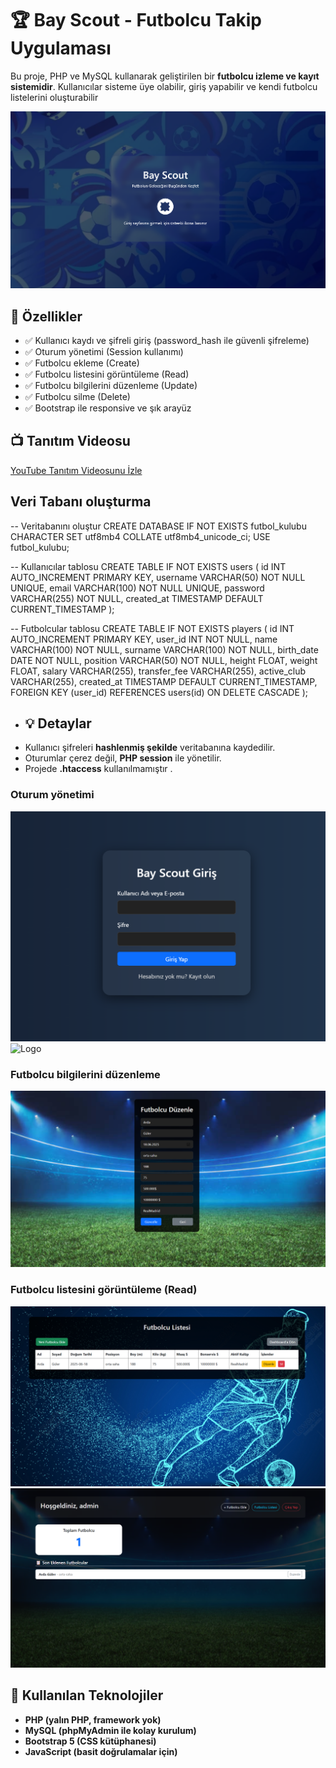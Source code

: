 # 🏆 Bay Scout - Futbolcu Takip Uygulaması
Bu proje, PHP ve MySQL kullanarak geliştirilen bir **futbolcu izleme ve kayıt sistemidir**. Kullanıcılar sisteme üye olabilir, giriş yapabilir ve kendi futbolcu listelerini oluşturabilir

![Logo](img/giris.png)

## 🚀 Özellikler
- ✅ Kullanıcı kaydı ve şifreli giriş (password_hash ile güvenli şifreleme)
- ✅ Oturum yönetimi (Session kullanımı)
- ✅ Futbolcu ekleme (Create)
- ✅ Futbolcu listesini görüntüleme (Read)
- ✅ Futbolcu bilgilerini düzenleme (Update)
- ✅ Futbolcu silme (Delete)
- ✅ Bootstrap ile responsive ve şık arayüz
## 📺 Tanıtım Videosu
 [YouTube Tanıtım Videosunu İzle](https://youtu.be/V9CZml_Q_xI)

## Veri Tabanı oluşturma

-- Veritabanını oluştur
CREATE DATABASE IF NOT EXISTS futbol_kulubu CHARACTER SET utf8mb4 COLLATE utf8mb4_unicode_ci;
USE futbol_kulubu;

-- Kullanıcılar tablosu
CREATE TABLE IF NOT EXISTS users (
    id INT AUTO_INCREMENT PRIMARY KEY,
    username VARCHAR(50) NOT NULL UNIQUE,
    email VARCHAR(100) NOT NULL UNIQUE,
    password VARCHAR(255) NOT NULL,
    created_at TIMESTAMP DEFAULT CURRENT_TIMESTAMP
);

-- Futbolcular tablosu
CREATE TABLE IF NOT EXISTS players (
    id INT AUTO_INCREMENT PRIMARY KEY,
    user_id INT NOT NULL,
    name VARCHAR(100) NOT NULL,
    surname VARCHAR(100) NOT NULL,
    birth_date DATE NOT NULL,
    position VARCHAR(50) NOT NULL,
    height FLOAT,
    weight FLOAT,
    salary VARCHAR(255),
    transfer_fee VARCHAR(255),
    active_club VARCHAR(255),
    created_at TIMESTAMP DEFAULT CURRENT_TIMESTAMP,
    FOREIGN KEY (user_id) REFERENCES users(id) ON DELETE CASCADE
);

- ## 💡 Detaylar
- Kullanıcı şifreleri **hashlenmiş şekilde** veritabanına kaydedilir.
- Oturumlar çerez değil, **PHP session** ile yönetilir.
- Projede **.htaccess** kullanılmamıştır .

### Oturum yönetimi
![Logo](img/login.png)
![Logo](img/kayıt.png)
###  Futbolcu bilgilerini düzenleme 

![Logo](img/duzenle.png)

### Futbolcu listesini görüntüleme (Read)
![Logo](img/liste.png)
![Logo](img/dashboard.png)

  ## 📂 Kullanılan Teknolojiler
- **PHP (yalın PHP, framework yok)**
- **MySQL (phpMyAdmin ile kolay kurulum)**
- **Bootstrap 5 (CSS kütüphanesi)**
- **JavaScript (basit doğrulamalar için)**
